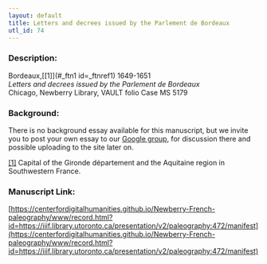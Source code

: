 ```yaml
---
layout: default
title: Letters and decrees issued by the Parlement de Bordeaux
utl_id: 74
---
```


### Description:

Bordeaux,<a id="_ftnref1 name=_ftnref1 title=">[[1]](#_ftn1 id=_ftnref1)</a> 1649-1651<br>
_Letters and decrees issued by the Parlement de Bordeaux_<br>
Chicago, Newberry Library, VAULT folio Case MS 5179

### Background:

There is no background essay available for this manuscript, but we invite you to post your own essay to our [Google group](https://paleography.library.utoronto.ca/content/group-work), for discussion there and possible uploading to the site later on.

<a id="_ftn1">[[1]](#_ftnref1)</a> Capital of the Gironde département and the Aquitaine region in Southwestern France. 

### Manuscript Link:

[https://centerfordigitalhumanities.github.io/Newberry-French-paleography/www/record.html?id=https://iiif.library.utoronto.ca/presentation/v2/paleography:472/manifest](https://centerfordigitalhumanities.github.io/Newberry-French-paleography/www/record.html?id=https://iiif.library.utoronto.ca/presentation/v2/paleography:472/manifest)
